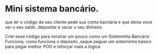 #  Mini sistema bancário.

que ler o código de seu cliente pede sua conta bacnária e que deixa voce ver o seu saldo ,depositar e sacar o seu dinheiro

Criei esse código para mostrar um pouco como um Sisteminha Bancário Funciona, como funciona o depósito ,saque 
peguei um sisteminha básico para pegar melhor POO e reforçar mais a lógica 


